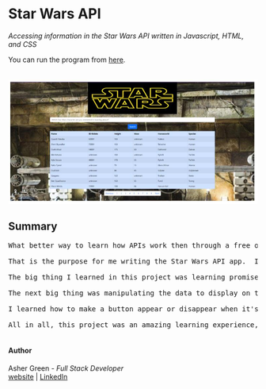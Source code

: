 # **Star Wars API**

*Accessing information in the Star Wars API written in Javascript, HTML, and CSS*

You can run the program from [here](https://63c2f2489ccdc732de19a7b5--bucolic-froyo-de7845.netlify.app/).
<br /><br />

![screenshot](/src/images/screenshot.jpg/)

## **Summary**

<pre>
What better way to learn how APIs work then through a free open source API such as the Star Wars API?

That is the purpose for me writing the Star Wars API app.  I continued my education with React and Javascript along with Bootstrap 5.  This time however, I didn't use much CSS.  I just used strictly Bootstrap to get a feel for Bootstrap and it's capabilities.  I learned from my last project that the CSS has a hiarchy as to what commands are executed which is why I had so much trouble getting things styled.  In this app, I used this knowledge to make my life easier and turn the app into what it is.

The big thing I learned in this project was learning promises.  Promises are a complicated concept best learned by using it.  And this is what I have accomplished in project.  I used Axios library to access the Star Wars data.

The next big thing was manipulating the data to display on the screen.  For example, each human in the database is listed as blank in the "species" column.  I had to add the "Human" word to replace the blank field.

I learned how to make a button appear or disappear when it's needed, which is what I did for the previous and next buttons.  I manged to figur ou hwo to get the page navigation bar at the bottom to only show the buttons that actually contain data in it to show.

All in all, this project was an amazing learning experience, and I enjoyed every minute of it.  

</pre>

#### **Author**

Asher Green - *Full Stack Developer* \
[website](http://ashergreen.ca) | [LinkedIn](https://www.linkedin.com/in/asher-green-6a96551/)
